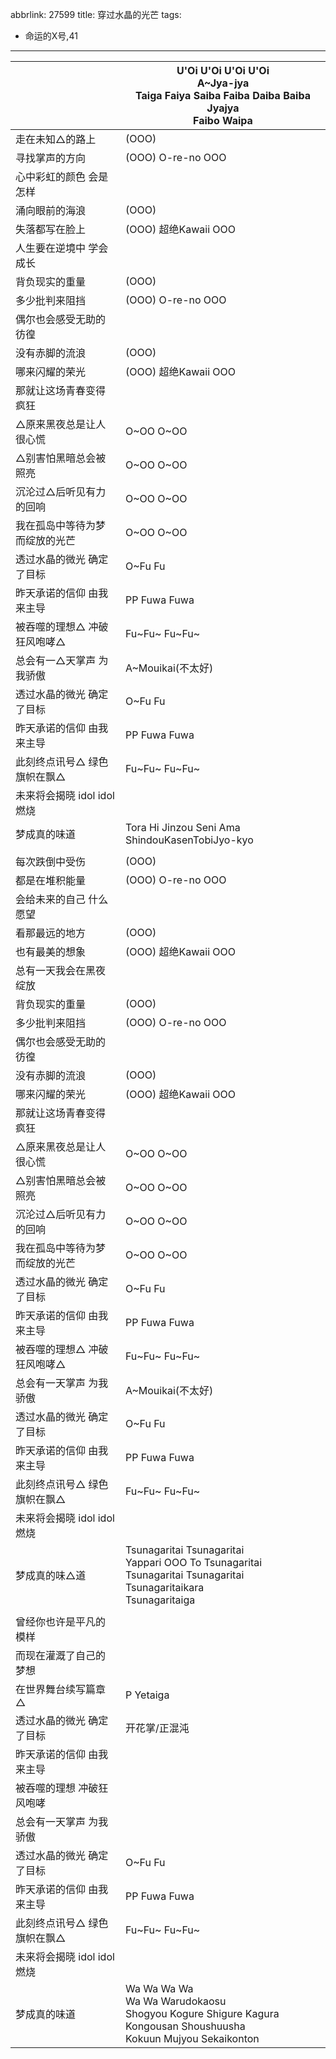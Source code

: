 abbrlink: 27599
title: 穿过水晶的光芒
tags:
  - 命运的X号,41
---
|      |U'Oi U'Oi U'Oi U'Oi<br>A~Jya-jya<br>Taiga Faiya Saiba Faiba Daiba Baiba Jyajya<br>Faibo Waipa|
|--|--|
|走在未知△的路上|(OOO)|
|寻找掌声的方向|(OOO) O-re-no OOO|
|心中彩虹的颜色 会是怎样|      |
|涌向眼前的海浪|(OOO)|
|失落都写在脸上|(OOO) 超绝Kawaii OOO|
|人生要在逆境中 学会成长|      |
|背负现实的重量|(OOO)|
|多少批判来阻挡|(OOO) O-re-no OOO|
|偶尔也会感受无助的彷徨|      |
|没有赤脚的流浪|(OOO)|
|哪来闪耀的荣光|(OOO) 超绝Kawaii OOO|
|那就让这场青春变得疯狂|      |
|△原来黑夜总是让人很心慌|O~OO O~OO|
|△别害怕黑暗总会被照亮|O~OO O~OO|
|沉沦过△后听见有力的回响|O~OO O~OO|
|我在孤岛中等待为梦而绽放的光芒|O~OO O~OO|
|透过水晶的微光 确定了目标|O~Fu Fu|
|昨天承诺的信仰 由我来主导|PP Fuwa Fuwa|
|被吞噬的理想△ 冲破狂风咆哮△|Fu~Fu~ Fu~Fu~|
|总会有一△天掌声 为我骄傲|A~Mouikai(不太好)|
|透过水晶的微光 确定了目标|O~Fu Fu|
|昨天承诺的信仰 由我来主导|PP Fuwa Fuwa|
|此刻终点讯号△ 绿色旗帜在飘△|Fu~Fu~ Fu~Fu~|
|未来将会揭晓 idol idol 燃烧|      |
|梦成真的味道|Tora Hi Jinzou Seni Ama ShindouKasenTobiJyo-kyo|
|      |      |
|每次跌倒中受伤|(OOO)|
|都是在堆积能量|(OOO) O-re-no OOO|
|会给未来的自己 什么愿望|      |
|看那最远的地方|(OOO)|
|也有最美的想象|(OOO) 超绝Kawaii OOO|
|总有一天我会在黑夜绽放|      |
|背负现实的重量|(OOO)|
|多少批判来阻挡|(OOO) O-re-no OOO|
|偶尔也会感受无助的彷徨|      |
|没有赤脚的流浪|(OOO)|
|哪来闪耀的荣光|(OOO) 超绝Kawaii OOO|
|那就让这场青春变得疯狂|      |
|△原来黑夜总是让人很心慌|O~OO O~OO|
|△别害怕黑暗总会被照亮|O~OO O~OO|
|沉沦过△后听见有力的回响|O~OO O~OO|
|我在孤岛中等待为梦而绽放的光芒|O~OO O~OO|
|透过水晶的微光 确定了目标|O~Fu Fu|
|昨天承诺的信仰 由我来主导|PP Fuwa Fuwa|
|被吞噬的理想△ 冲破狂风咆哮△|Fu~Fu~ Fu~Fu~|
|总会有一天掌声 为我骄傲|A~Mouikai(不太好)|
|透过水晶的微光 确定了目标|O~Fu Fu|
|昨天承诺的信仰 由我来主导|PP Fuwa Fuwa|
|此刻终点讯号△ 绿色旗帜在飘△|Fu~Fu~ Fu~Fu~|
|未来将会揭晓 idol idol 燃烧|      |
|梦成真的味△道|Tsunagaritai Tsunagaritai<br>Yappari OOO To Tsunagaritai<br>Tsunagaritai Tsunagaritai<br>Tsunagaritaikara<br>Tsunagaritaiga|
|      |      |
|曾经你也许是平凡的模样|      |
|而现在灌溉了自己的梦想|      |
|在世界舞台续写篇章△|P Yetaiga|
|透过水晶的微光 确定了目标|开花掌/正混沌|
|昨天承诺的信仰 由我来主导|      |
|被吞噬的理想 冲破狂风咆哮|      |
|总会有一天掌声 为我骄傲|      |
|透过水晶的微光 确定了目标|O~Fu Fu|
|昨天承诺的信仰 由我来主导|PP Fuwa Fuwa|
|此刻终点讯号△ 绿色旗帜在飘△|Fu~Fu~ Fu~Fu~|
|未来将会揭晓 idol idol 燃烧|      |
|梦成真的味道|Wa Wa Wa Wa<br>Wa Wa Warudokaosu<br>Shogyou Kogure Shigure Kagura<br>Kongousan Shoushuusha<br>Kokuun Mujyou Sekaikonton|